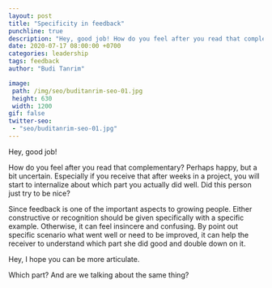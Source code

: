 ```yaml
---
layout: post
title: "Specificity in feedback"
punchline: true
description: "Hey, good job! How do you feel after you read that complementary? Perhaps happy, but a bit uncertain."
date: 2020-07-17 08:00:00 +0700
categories: leadership
tags: feedback
author: "Budi Tanrim"

image:
 path: /img/seo/buditanrim-seo-01.jpg
 height: 630
 width: 1200
gif: false
twitter-seo: 
 - "seo/buditanrim-seo-01.jpg"
---
```


Hey, good job!

How do you feel after you read that complementary? Perhaps happy, but a bit uncertain. Especially if you receive that after weeks in a project, you will start to internalize about which part you actually did well. Did this person just try to be nice?

Since feedback is one of the important aspects to growing people. Either constructive or recognition should be given specifically with a specific example. Otherwise, it can feel insincere and confusing. By point out specific scenario what went well or need to be improved, it can help the receiver to understand which part she did good and double down on it.

Hey, I hope you can be more articulate.

Which part? And are we talking about the same thing?
